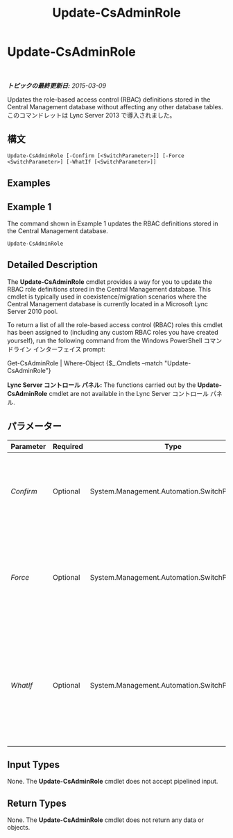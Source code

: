 ﻿---
title: Update-CsAdminRole
TOCTitle: Update-CsAdminRole
ms:assetid: 42cc9cc2-c408-4d0c-814a-6c6367cba834
ms:mtpsurl: https://technet.microsoft.com/ja-jp/library/JJ204851(v=OCS.15)
ms:contentKeyID: 48271918
ms.date: 05/19/2016
mtps_version: v=OCS.15
ms.translationtype: HT
---

# Update-CsAdminRole

 

_**トピックの最終更新日:** 2015-03-09_

Updates the role-based access control (RBAC) definitions stored in the Central Management database without affecting any other database tables. このコマンドレットは Lync Server 2013 で導入されました。

## 構文

    Update-CsAdminRole [-Confirm [<SwitchParameter>]] [-Force <SwitchParameter>] [-WhatIf [<SwitchParameter>]]

## Examples

## Example 1

The command shown in Example 1 updates the RBAC definitions stored in the Central Management database.

    Update-CsAdminRole

## Detailed Description

The **Update-CsAdminRole** cmdlet provides a way for you to update the RBAC role definitions stored in the Central Management database. This cmdlet is typically used in coexistence/migration scenarios where the Central Management database is currently located in a Microsoft Lync Server 2010 pool.

To return a list of all the role-based access control (RBAC) roles this cmdlet has been assigned to (including any custom RBAC roles you have created yourself), run the following command from the Windows PowerShell コマンドライン インターフェイス prompt:

Get-CsAdminRole | Where-Object {$\_.Cmdlets –match "Update-CsAdminRole"}

**Lync Server コントロール パネル:** The functions carried out by the **Update-CsAdminRole** cmdlet are not available in the Lync Server コントロール パネル.

## パラメーター


<table>
<colgroup>
<col style="width: 25%" />
<col style="width: 25%" />
<col style="width: 25%" />
<col style="width: 25%" />
</colgroup>
<thead>
<tr class="header">
<th>Parameter</th>
<th>Required</th>
<th>Type</th>
<th>Description</th>
</tr>
</thead>
<tbody>
<tr class="odd">
<td><p><em>Confirm</em></p></td>
<td><p>Optional</p></td>
<td><p>System.Management.Automation.SwitchParameter</p></td>
<td><p>Prompts you for confirmation before executing the command.</p></td>
</tr>
<tr class="even">
<td><p><em>Force</em></p></td>
<td><p>Optional</p></td>
<td><p>System.Management.Automation.SwitchParameter</p></td>
<td><p>Suppresses the display of any non-fatal error message that might occur when running the command.</p></td>
</tr>
<tr class="odd">
<td><p><em>WhatIf</em></p></td>
<td><p>Optional</p></td>
<td><p>System.Management.Automation.SwitchParameter</p></td>
<td><p>Describes what would happen if you executed the command without actually executing the command.</p></td>
</tr>
</tbody>
</table>


## Input Types

None. The **Update-CsAdminRole** cmdlet does not accept pipelined input.

## Return Types

None. The **Update-CsAdminRole** cmdlet does not return any data or objects.

